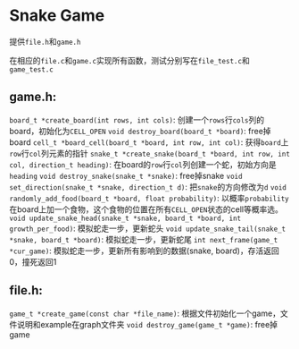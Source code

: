 # Snake Game

提供`file.h`和`game.h`

在相应的`file.c`和`game.c`实现所有函数，测试分别写在`file_test.c`和`game_test.c`

## game.h:
`board_t *create_board(int rows, int cols)`: 创建一个`rows`行`cols`列的board，初始化为`CELL_OPEN`
`void destroy_board(board_t *board)`: free掉board
`cell_t *board_cell(board_t *board, int row, int col)`: 获得`board`上`row`行`col`列元素的指针
`snake_t *create_snake(board_t *board, int row, int col, direction_t heading)`: 在board的`row`行`col`列创建一个蛇，初始方向是`heading`
`void destroy_snake(snake_t *snake)`: free掉snake
`void set_direction(snake_t *snake, direction_t d)`: 把`snake`的方向修改为`d`
`void randomly_add_food(board_t *board, float probability)`: 以概率`probability`在board上加一个食物，这个食物的位置在所有`CELL_OPEN`状态的cell等概率选。
`void update_snake_head(snake_t *snake, board_t *board, int growth_per_food)`: 模拟蛇走一步，更新蛇头
`void update_snake_tail(snake_t *snake, board_t *board)`: 模拟蛇走一步，更新蛇尾
`int next_frame(game_t *cur_game)`: 模拟蛇走一步，更新所有影响到的数据(snake, board)，存活返回0，撞死返回1

## file.h:
`game_t *create_game(const char *file_name)`: 根据文件初始化一个game，文件说明和example在graph文件夹
`void destroy_game(game_t *game)`: free掉game



